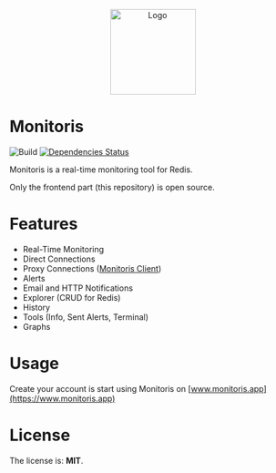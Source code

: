 <p align="center">
    <img 
        alt="Logo" 
        src="https://www.monitoris.app/resources/images/logo.png"
        height="150"/>
</p>

# Monitoris

![Build](https://github.com/leclercb/monitoris-app/workflows/Build/badge.svg?branch=master)
[![Dependencies Status](https://david-dm.org/leclercb/monitoris-app/status.svg)](https://david-dm.org/leclercb/monitoris-app)

Monitoris is a real-time monitoring tool for Redis.

Only the frontend part (this repository) is open source.

# Features

* Real-Time Monitoring
* Direct Connections
* Proxy Connections ([Monitoris Client](https://github.com/leclercb/monitoris-client))
* Alerts
* Email and HTTP Notifications
* Explorer (CRUD for Redis)
* History
* Tools (Info, Sent Alerts, Terminal)
* Graphs

# Usage

Create your account is start using Monitoris on [www.monitoris.app](https://www.monitoris.app)

# License

The license is: **MIT**.
